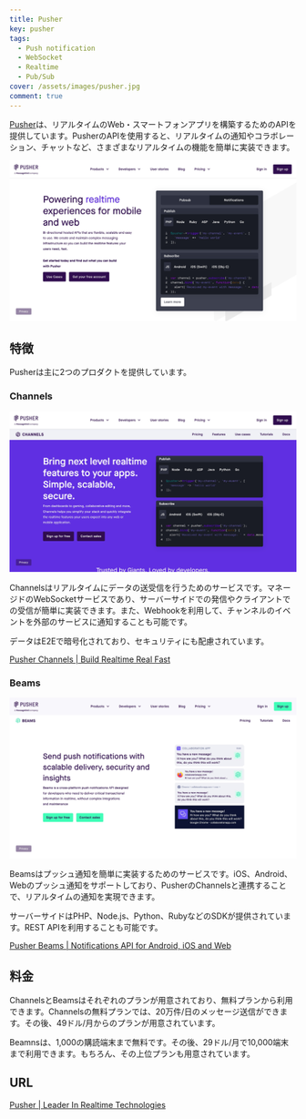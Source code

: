 ```yaml
---
title: Pusher
key: pusher
tags:
  - Push notification
  - WebSocket
  - Realtime
  - Pub/Sub
cover: /assets/images/pusher.jpg
comment: true
---
```


[Pusher](https://pusher.com/)は、リアルタイムのWeb・スマートフォンアプリを構築するためのAPIを提供しています。PusherのAPIを使用すると、リアルタイムの通知やコラボレーション、チャットなど、さまざまなリアルタイムの機能を簡単に実装できます。

[![PusherのWebサイト](/assets/images/pusher.jpg)](https://pusher.com/)

<!--more-->

## 特徴

Pusherは主に2つのプロダクトを提供しています。

### Channels

![Pusher Channels](/assets/images/pusher-2.jpg)

Channelsはリアルタイムにデータの送受信を行うためのサービスです。マネージドのWebSocketサービスであり、サーバーサイドでの発信やクライアントでの受信が簡単に実装できます。また、Webhookを利用して、チャンネルのイベントを外部のサービスに通知することも可能です。

データはE2Eで暗号化されており、セキュリティにも配慮されています。

[Pusher Channels \| Build Realtime Real Fast](https://pusher.com/channels/)

### Beams

![Pusher Beams](/assets/images/pusher-3.jpg)

Beamsはプッシュ通知を簡単に実装するためのサービスです。iOS、Android、Webのプッシュ通知をサポートしており、PusherのChannelsと連携することで、リアルタイムの通知を実現できます。

サーバーサイドはPHP、Node.js、Python、RubyなどのSDKが提供されています。REST APIを利用することも可能です。

[Pusher Beams \| Notifications API for Android, iOS and Web](https://pusher.com/beams/)

## 料金

ChannelsとBeamsはそれぞれのプランが用意されており、無料プランから利用できます。Channelsの無料プランでは、20万件/日のメッセージ送信ができます。その後、49ドル/月からのプランが用意されています。

Beamnsは、1,000の購読端末まで無料です。その後、29ドル/月で10,000端末まで利用できます。もちろん、その上位プランも用意されています。

## URL

[Pusher \| Leader In Realtime Technologies](https://pusher.com/)
